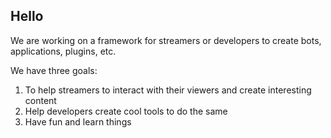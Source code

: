 ## Hello

We are working on a framework for streamers or developers to create bots, applications, plugins, etc.

We have three goals:

1) To help streamers to interact with their viewers and create interesting content
2) Help developers create cool tools to do the same
3) Have fun and learn things
   
